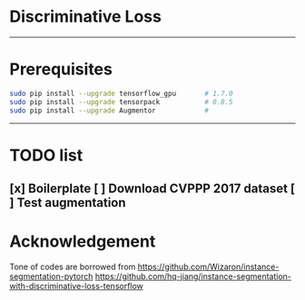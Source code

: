# Discriminative Loss
---
# Prerequisites
```sh
sudo pip install --upgrade tensorflow_gpu       # 1.7.0
sudo pip install --upgrade tensorpack           # 0.8.5
sudo pip install --upgrade Augmentor            # 
```
---
# TODO list
[x] Boilerplate 
[ ] Download CVPPP 2017 dataset
[ ] Test augmentation
---
# Acknowledgement
Tone of codes are borrowed from 
https://github.com/Wizaron/instance-segmentation-pytorch
https://github.com/hq-jiang/instance-segmentation-with-discriminative-loss-tensorflow 